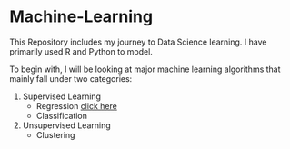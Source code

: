 # Machine-Learning
This Repository includes my journey to Data Science learning. I have primarily used R and Python to model. 

To begin with, I will be looking at major machine learning algorithms that mainly fall under two categories:
1. Supervised Learning
    + Regression [click here](https://github.com/pvod/machine-learning/blob/master/Regression%20model%20to%20predict%20Boston%20house%20prices)
    + Classification
2. Unsupervised Learning
    + Clustering

